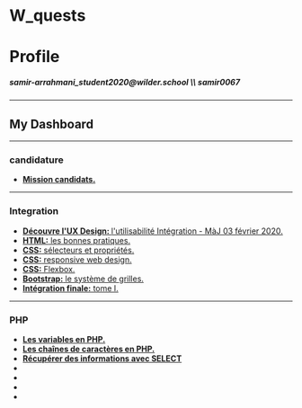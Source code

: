 # W_quests
<h1>Profile</h1>
<h5>samir-arrahmani_student2020@wilder.school \\ samir0067</h5>
<hr>
<h2>My Dashboard</h2>
<hr>
<h3>candidature</h3>
<ul>
    <li>
        <a href="">
        <strong>Mission candidats.</strong>
        </a> 
    </li>
</ul>
<hr>
<h3>Integration</h3>
<ul>
    <li>
        <a href="https://github.com/samir0067/W_quests/tree/master/Integration/UxDesign">
        <strong>Découvre l'UX Design: </strong>l'utilisabilité Intégration - MàJ 03 février 2020.
        </a> 
    </li>
    <li>
        <a href="https://github.com/samir0067/W_quests/tree/master/Integration/htmlBonnePratique">
        <strong>HTML:</strong> les bonnes pratiques.
        </a>     
        </li>
    <li>
        <a href="https://github.com/samir0067/W_quests/tree/master/Integration/cssS%C3%A9lecteurPropri%C3%A9t%C3%A9">
         <strong>CSS:</strong> sélecteurs et propriétés.
        </a> 
    </li>
    <li>
        <a href="https://github.com/samir0067/W_quests/tree/master/Integration/cssResponsiveDesign">
        <strong>CSS:</strong> responsive web design.
        </a> 
    </li>
    <li>
        <a href="https://github.com/samir0067/W_quests/tree/master/Integration/cssFlexbox">
        <strong>CSS:</strong> Flexbox.
        </a> 
    </li>
    <li>
        <a href="https://github.com/samir0067/W_quests/tree/master/Integration/%20bootstrapSyst%C3%A8meGrille">
        <strong>Bootstrap:</strong> le système de grilles.
        </a> 
    </li>
    <li>
        <a href="https://github.com/samir0067/W_quests/tree/master/Integration/int%C3%A9grationFinaleTome1">
        <strong>Intégration finale:</strong> tome I.
        </a> 
    </li>
</ul>
<hr>
<h3>PHP</h3>
<ul>
    <li>
        <a href="https://github.com/samir0067/W_quests/tree/master/PHP/lesSha%C3%AEnesCaract%C3%A8resPHP">
        <strong>Les variables en PHP.</strong>
        </a>
    </li>
    <li>
        <a href="https://github.com/samir0067/W_quests/tree/master/PHP/lesSha%C3%AEnesCaract%C3%A8resPHP">
        <strong>Les chaînes de caractères en PHP.</strong>
        </a>
    </li>
    <li>
        <a href="https://github.com/samir0067/W_quests/tree/master/Base%20de%20donn%C3%A9es/recupInfoSELECT">
        <strong>Récupérer des informations avec SELECT</strong>
        </a>
    </li>
    <li>
        <a href="">
        </a>
    </li>
    <li>
        <a href="">
        </a>
    </li>
    <li>
        <a href="">
        </a>
    </li>
    <li>
        <a href="">
        </a>
    </li>
</ul>